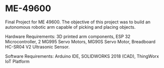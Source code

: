 # ME-49600
Final Project for ME 49600.
The objective of this project was to build an autonomous robotic arm capable of picking and placing objects. 

Hardware Requirements: 3D printed arm components, ESP 32 Microcontroller, 2 MG995 Servo Motors, MG90S Servo Motor, Breadboard
                       HC-SR04 V2 Ultrasonic Sensor.
    
Software Requirements: Arduino IDE, SOLIDWORKS 2018 (CAD), ThingWorx IoT Platform    

